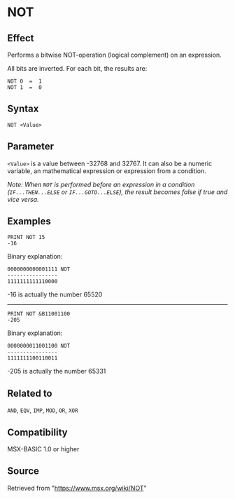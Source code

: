 # NOT

## Effect

Performs a bitwise NOT-operation (logical complement) on an expression.

All bits are inverted. For each bit, the results are:
```
NOT 0  =  1 
NOT 1  =  0
```

## Syntax

`NOT <Value>`

## Parameter

`<Value>` is a value between -32768 and 32767. It can also be a numeric variable, an mathematical expression or expression from a condition.

_Note: When `NOT` is performed before an expression in a condition (`IF...THEN...ELSE` or `IF...GOTO...ELSE`), the result becomes false if true and vice versa._

## Examples

```basic
PRINT NOT 15
-16
```

Binary explanation:
```
0000000000001111 NOT
----------------
1111111111110000
```
-16 is actually the number 65520

---
```basic
PRINT NOT &B11001100
-205
```
Binary explanation:
```
0000000011001100 NOT
----------------
1111111100110011
```
-205 is actually the number 65331

## Related to

`AND`, `EQV`, `IMP`, `MOD`, `OR`, `XOR`

## Compatibility

MSX-BASIC 1.0 or higher

## Source

Retrieved from "https://www.msx.org/wiki/NOT"
